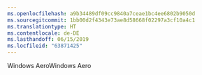```yaml
---
ms.openlocfilehash: a9b34489df09cc9840a7ceae1bc4ee6802b9050d
ms.sourcegitcommit: 1bb00d2f4343e73ae8d58668f02297a3cf10a4c1
ms.translationtype: HT
ms.contentlocale: de-DE
ms.lasthandoff: 06/15/2019
ms.locfileid: "63871425"
---
```

<span data-ttu-id="912ce-101">Windows Aero</span><span class="sxs-lookup"><span data-stu-id="912ce-101">Windows Aero</span></span>